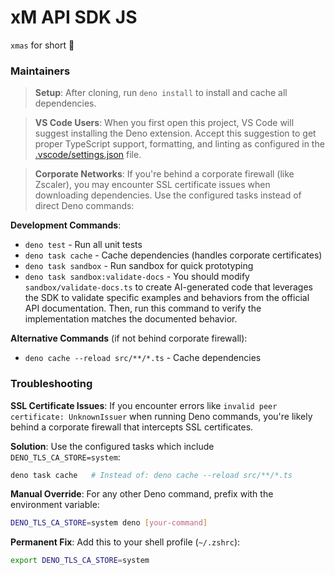 # xM API SDK JS

`xmas` for short 🎄

### Maintainers

> **Setup**: After cloning, run `deno install` to install and cache all dependencies.

> **VS Code Users**: When you first open this project, VS Code will suggest installing the Deno
> extension. Accept this suggestion to get proper TypeScript support, formatting, and linting as
> configured in the [.vscode/settings.json](.vscode/settings.json) file.

> **Corporate Networks**: If you're behind a corporate firewall (like Zscaler), you may encounter
> SSL certificate issues when downloading dependencies. Use the configured tasks instead of direct
> Deno commands:

**Development Commands**:

- `deno test` - Run all unit tests
- `deno task cache` - Cache dependencies (handles corporate certificates)
- `deno task sandbox` - Run sandbox for quick prototyping
- `deno task sandbox:validate-docs` - You should modify `sandbox/validate-docs.ts` to create
  AI-generated code that leverages the SDK to validate specific examples and behaviors from the
  official API documentation. Then, run this command to verify the implementation matches the
  documented behavior.

**Alternative Commands** (if not behind corporate firewall):

- `deno cache --reload src/**/*.ts` - Cache dependencies

### Troubleshooting

**SSL Certificate Issues**: If you encounter errors like `invalid peer certificate: UnknownIssuer`
when running Deno commands, you're likely behind a corporate firewall that intercepts SSL
certificates.

**Solution**: Use the configured tasks which include `DENO_TLS_CA_STORE=system`:

```bash
deno task cache   # Instead of: deno cache --reload src/**/*.ts
```

**Manual Override**: For any other Deno command, prefix with the environment variable:

```bash
DENO_TLS_CA_STORE=system deno [your-command]
```

**Permanent Fix**: Add this to your shell profile (`~/.zshrc`):

```bash
export DENO_TLS_CA_STORE=system
```
